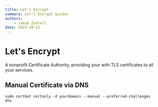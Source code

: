 ```yaml
---
title: Let's Encrypt
summary: Let's Encrypt guides
authors:
    - Jakob Zudrell
date: 2023-10-13
---
```

# Let's Encrypt
A nonprofit Certificate Authority, providing your with TLS certificates to all your services.

## Manual Certificate via DNS
```console
sudo certbot certonly -d yourdomain --manual --preferred-challenges dns
```